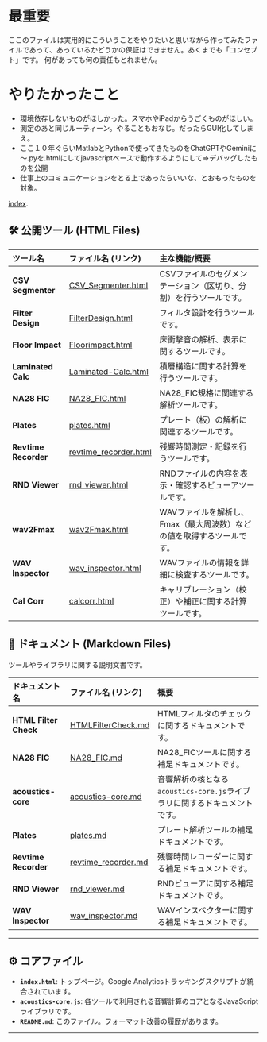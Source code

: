 # 最重要
ここのファイルは実用的にこういうことをやりたいと思いながら作ってみたファイルであって、あっているかどうかの保証はできません。あくまでも「コンセプト」です。
何があっても何の責任もとれません。

# やりたかったこと
- 環境依存しないものがほしかった。スマホやiPadからうごくものがほしい。
- 測定のあと同じルーティーン。やることもおなじ。だったらGUI化してしまえ。
- ここ１０年ぐらいMatlabとPythonで使ってきたものをChatGPTやGeminiに～.pyを.htmlにしてjavascriptベースで動作するようにして⇒デバッグしたものを公開
- 仕事上のコミュニケーションをとる上であったらいいな、とおもったものを対象。

[index](https://ssmhrkw.github.io/github.io_cv/index.html).
## 🛠️ 公開ツール (HTML Files)

| ツール名 | ファイル名 (リンク) | 主な機能/概要 |
| :--- | :--- | :--- |
| **CSV Segmenter** | [CSV_Segmenter.html](https://ssmhrkw.github.io/github.io_cv/CSV_Segmenter.html) | CSVファイルのセグメンテーション（区切り、分割）を行うツールです。 |
| **Filter Design** | [FilterDesign.html](https://ssmhrkw.github.io/github.io_cv/FilterDesign.html) | フィルタ設計を行うツールです。 |
| **Floor Impact** | [Floorimpact.html](https://ssmhrkw.github.io/github.io_cv/Floorimpact.html) | 床衝撃音の解析、表示に関するツールです。 |
| **Laminated Calc** | [Laminated-Calc.html](https://ssmhrkw.github.io/github.io_cv/Laminated-Calc.html) | 積層構造に関する計算を行うツールです。 |
| **NA28 FIC** | [NA28_FIC.html](https://ssmhrkw.github.io/github.io_cv/NA28_FIC.html) | NA28_FIC規格に関連する解析ツールです。 |
| **Plates** | [plates.html](https://ssmhrkw.github.io/github.io_cv/plates.html) | プレート（板）の解析に関連するツールです。 |
| **Revtime Recorder** | [revtime_recorder.html](https://ssmhrkw.github.io/github.io_cv/revtime_recorder.html) | 残響時間測定・記録を行うツールです。 |
| **RND Viewer** | [rnd_viewer.html](https://ssmhrkw.github.io/github.io_cv/rnd_viewer.html) | RNDファイルの内容を表示・確認するビューアツールです。 |
| **wav2Fmax** | [wav2Fmax.html](https://ssmhrkw.github.io/github.io_cv/wav2Fmax.html) | WAVファイルを解析し、Fmax（最大周波数）などの値を取得するツールです。 |
| **WAV Inspector** | [wav_inspector.html](https://ssmhrkw.github.io/github.io_cv/wav_inspector.html) | WAVファイルの情報を詳細に検査するツールです。 |
| **Cal Corr** | [calcorr.html](https://ssmhrkw.github.io/github.io_cv/calcorr.html) | キャリブレーション（校正）や補正に関する計算ツールです。 |

## 📄 ドキュメント (Markdown Files)

ツールやライブラリに関する説明文書です。

| ドキュメント名 | ファイル名 (リンク) | 概要 |
| :--- | :--- | :--- |
| **HTML Filter Check** | [HTMLFilterCheck.md](HTMLFilterCheck.md) | HTMLフィルタのチェックに関するドキュメントです。 |
| **NA28 FIC** | [NA28_FIC.md](NA28_FIC.md) | NA28_FICツールに関する補足ドキュメントです。 |
| **acoustics-core** | [acoustics-core.md](acoustics-core.md) | 音響解析の核となる`acoustics-core.js`ライブラリに関するドキュメントです。 |
| **Plates** | [plates.md](plates.md) | プレート解析ツールの補足ドキュメントです。 |
| **Revtime Recorder** | [revtime_recorder.md](revtime_recorder.md) | 残響時間レコーダーに関する補足ドキュメントです。 |
| **RND Viewer** | [rnd_viewer.md](rnd_viewer.md) | RNDビューアに関する補足ドキュメントです。 |
| **WAV Inspector** | [wav_inspector.md](wav_inspector.md) | WAVインスペクターに関する補足ドキュメントです。 |

---

## ⚙️ コアファイル

-   **`index.html`**: トップページ。Google Analyticsトラッキングスクリプトが統合されています。
-   **`acoustics-core.js`**: 各ツールで利用される音響計算のコアとなるJavaScriptライブラリです。
-   **`README.md`**: このファイル。フォーマット改善の履歴があります。

---
